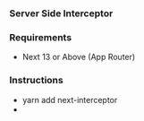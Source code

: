 ### Server Side Interceptor

### Requirements

- Next 13 or Above (App Router)

### Instructions

- yarn add next-interceptor
-
